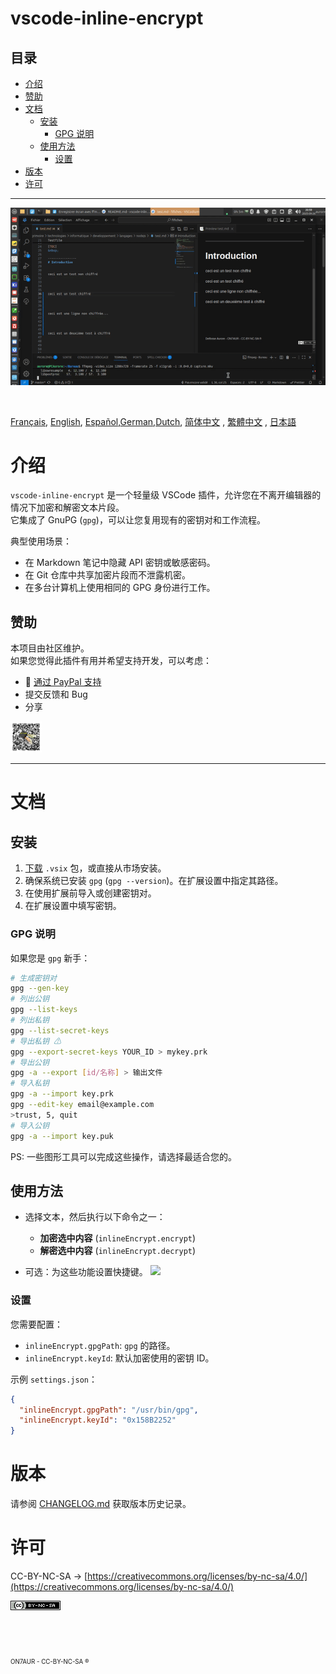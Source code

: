vscode-inline-encrypt
==========

## 目录
- [介绍](#介绍)  
- [赞助](#赞助)  
- [文档](#文档)
  - [安装](#安装)
    - [GPG 说明](#gpg-说明)
  - [使用方法](#使用方法)
    - [设置](#设置)
- [版本](#版本)
- [许可](README.md#许可)

---

![demo](../assets/capture.gif)

&nbsp;

[Français](README.FR.md), [English](../README.md), [Español](README.ES.md),[German](README.DE.md),[Dutch](README.NL.md), [简体中文](README.CN.md) , [繁體中文](README.TW.md) , [日本語](README.JP.md)


# 介绍
`vscode-inline-encrypt` 是一个轻量级 VSCode 插件，允许您在不离开编辑器的情况下加密和解密文本片段。  
它集成了 GnuPG (`gpg`)，可以让您复用现有的密钥对和工作流程。

典型使用场景：

- 在 Markdown 笔记中隐藏 API 密钥或敏感密码。  
- 在 Git 仓库中共享加密片段而不泄露机密。  
- 在多台计算机上使用相同的 GPG 身份进行工作。  


## 赞助
本项目由社区维护。  
如果您觉得此插件有用并希望支持开发，可以考虑：  
-  :beers: [通过 PayPal 支持](https://www.paypal.com/donate/?hosted_button_id=59CQFU7TNSWP2)  
- 提交反馈和 Bug  
- 分享  

[<img src="../assets/don_paypal.png" width="50"/>](../assets/don_paypal.png)  


---

# 文档

## 安装

1. [下载](https://github.com/extenebrisadlucem/vscode-inline-encrypt/releases) `.vsix` 包，或直接从市场安装。  
2. 确保系统已安装 `gpg` (`gpg --version`)。在扩展设置中指定其路径。  
3. 在使用扩展前导入或创建密钥对。  
4. 在扩展设置中填写密钥。  

### GPG 说明
如果您是 `gpg` 新手：  
```bash
# 生成密钥对
gpg --gen-key  
# 列出公钥
gpg --list-keys  
# 列出私钥
gpg --list-secret-keys 
# 导出私钥 ⚠
gpg --export-secret-keys YOUR_ID > mykey.prk
# 导出公钥
gpg -a --export [id/名称] > 输出文件
# 导入私钥
gpg -a --import key.prk
gpg --edit-key email@example.com
>trust, 5, quit
# 导入公钥
gpg -a --import key.puk
````

PS: 一些图形工具可以完成这些操作，请选择最适合您的。

## 使用方法

* 选择文本，然后执行以下命令之一：

  * **加密选中内容** (`inlineEncrypt.encrypt`)
  * **解密选中内容** (`inlineEncrypt.decrypt`)
* 可选：为这些功能设置快捷键。
  ![](assets/key_shortcut.jpg)

### 设置

您需要配置：

* `inlineEncrypt.gpgPath`: `gpg` 的路径。
* `inlineEncrypt.keyId`: 默认加密使用的密钥 ID。

示例 `settings.json`：

```json
{
  "inlineEncrypt.gpgPath": "/usr/bin/gpg",
  "inlineEncrypt.keyId": "0x158B2252"
}
```

# 版本

请参阅 [CHANGELOG.md](changelog.md) 获取版本历史记录。

# 许可

CC-BY-NC-SA -> [https://creativecommons.org/licenses/by-nc-sa/4.0/](https://creativecommons.org/licenses/by-nc-sa/4.0/)

<a rel="license" href="http://creativecommons.org/licenses/by-nc-sa/4.0/">
<img alt="Creative Commons 许可" style="border-width:0" src="../assets/Cc-by-nc-sa_icon.png" /></a>

<br><br><br> <sub><small>ON7AUR - CC-BY-NC-SA ®</small></sub>
